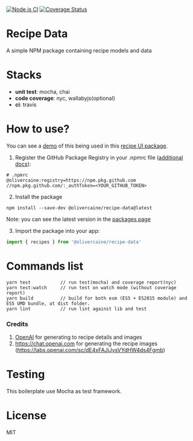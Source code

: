 [![Node.js CI](https://github.com/olivercaine/typescript-library-boilerplate/actions/workflows/node.js.yml/badge.svg)](https://github.com/olivercaine/typescript-library-boilerplate/actions/workflows/node.js.yml)
[![Coverage Status](https://coveralls.io/repos/github/goldenbearkin/typescript-library-boilerplate/badge.svg?branch=master)](https://coveralls.io/github/goldenbearkin/typescript-library-boilerplate?branch=master)

# Recipe Data

A simple NPM package containing recipe models and data

# Stacks
- **unit test**: mocha, chai
- **code coverage**: nyc, wallabyjs(optional)
- **ci**: travis

# How to use?

You can see a [demo](https://olivercaine.github.io/ui-component-library) of this being used in this [recipe UI package](https://github.com/olivercaine/ui-component-library).

1. Register the GitHub Package Registry in your .npmrc file ([additional docs](https://docs.github.com/en/packages/working-with-a-github-packages-registry/working-with-the-npm-registry)):

```
# .npmrc
@olivercaine:registry=https://npm.pkg.github.com
//npm.pkg.github.com/:_authToken=<YOUR_GITHUB_TOKEN>
```

2. Install the package

```
npm install --save-dev @olivercaine/recipe-data@latest
```

Note: you can see the latest version in the [packages page](https://github.com/users/olivercaine/packages/npm/package/recipe-data)

3. Import the package into your app:

```typescript
import { recipes } from '@olivercaine/recipe-data'
```

# Commands list
````
yarn test           // run test(mocha) and coverage report(nyc)
yarn test:watch     // run test on watch mode (without coverage report)
yarn build          // build for both esm (ES5 + ES2015 module) and ES5 UMD bundle, at dist folder.
yarn lint           // run lint against lib and test
````

### Credits

1. [OpenAI](https://labs.openai.com) for generating to recipe details and images 
2. https://chat.openai.com for generating the recipe images (https://labs.openai.com/sc/dE4xFAJiJysVYdHW4ds4Fgmb)

# Testing

This boilerplate use Mocha as test framework.

# License

MIT